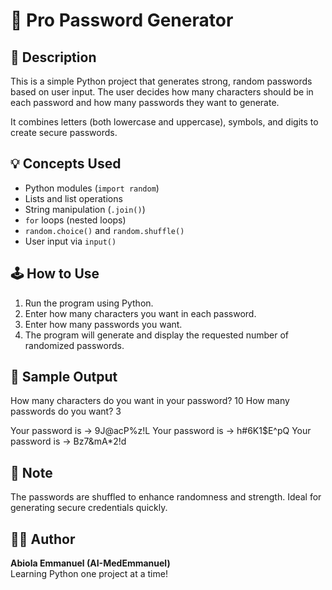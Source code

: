 # 🔐 Pro Password Generator

## 🧾 Description
This is a simple Python project that generates strong, random passwords based on user input. The user decides how many characters should be in each password and how many passwords they want to generate.

It combines letters (both lowercase and uppercase), symbols, and digits to create secure passwords.

## 💡 Concepts Used
- Python modules (`import random`)
- Lists and list operations
- String manipulation (`.join()`)
- `for` loops (nested loops)
- `random.choice()` and `random.shuffle()`
- User input via `input()`

## 🕹️ How to Use
1. Run the program using Python.
2. Enter how many characters you want in each password.
3. Enter how many passwords you want.
4. The program will generate and display the requested number of randomized passwords.

## 📸 Sample Output
How many characters do you want in your password? 10
How many passwords do you want? 3

Your password is -> 9J@acP%z!L
Your password is -> h#6K1$E^pQ
Your password is -> Bz7&mA*2!d
## 🔐 Note
The passwords are shuffled to enhance randomness and strength. Ideal for generating secure credentials quickly.

## 👨‍💻 Author
**Abiola Emmanuel (AI-MedEmmanuel)**  
Learning Python one project at a time!
